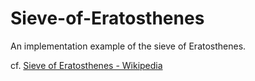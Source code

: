 Sieve-of-Eratosthenes
=====================

An implementation example of the sieve of Eratosthenes.

cf. [Sieve of Eratosthenes - Wikipedia](https://en.wikipedia.org/wiki/Sieve_of_Eratosthenes)
